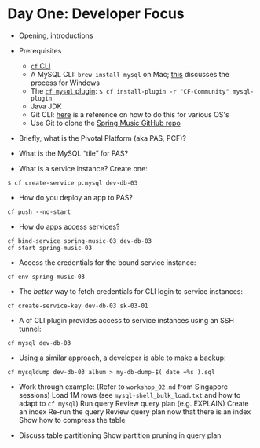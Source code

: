 # Day One: Developer Focus

* Opening, introductions
* Prerequisites
  - [`cf` CLI](https://github.com/cloudfoundry/cli/releases)
  - A MySQL CLI: `brew install mysql` on Mac; [this](https://stackoverflow.com/questions/3246482/mysql-command-line-client-for-windows)
    discusses the process for Windows
  - The [`cf mysql` plugin](https://github.com/andreasf/cf-mysql-plugin): `$ cf install-plugin -r "CF-Community" mysql-plugin`
  - Java JDK
  - Git CLI: [here](https://git-scm.com/book/en/v2/Getting-Started-Installing-Git) is a reference on how to do this for various OS's
  - Use Git to clone the [Spring Music GitHub repo](https://github.com/cloudfoundry-samples/spring-music)

* Briefly, what is the Pivotal Platform (aka PAS, PCF)?
* What is the MySQL “tile” for PAS?

* What is a service instance?  Create one:
```
$ cf create-service p.mysql dev-db-03
```
* How do you deploy an app to PAS?
```
cf push --no-start
```
* How do apps access services?
```
cf bind-service spring-music-03 dev-db-03
cf start spring-music-03
```
* Access the credentials for the bound service instance:
```
cf env spring-music-03
```
* The _better_ way to fetch credentials for CLI login to service instances:
```
cf create-service-key dev-db-03 sk-03-01
```
* A cf CLI plugin provides access to service instances using an SSH tunnel:
```
cf mysql dev-db-03
```
* Using a similar approach, a developer is able to make a backup:
```
cf mysqldump dev-db-03 album > my-db-dump-$( date +%s ).sql
```

* Work through example:
(Refer to `workshop_02.md` from Singapore sessions)
Load 1M rows (see `mysql-shell_bulk_load.txt` and how to adapt to `cf mysql`)
Run query
Review query plan (e.g. EXPLAIN)
Create an index
Re-run the query
Review query plan now that there is an index
Show how to compress the table

* Discuss table partitioning
Show partition pruning in query plan

